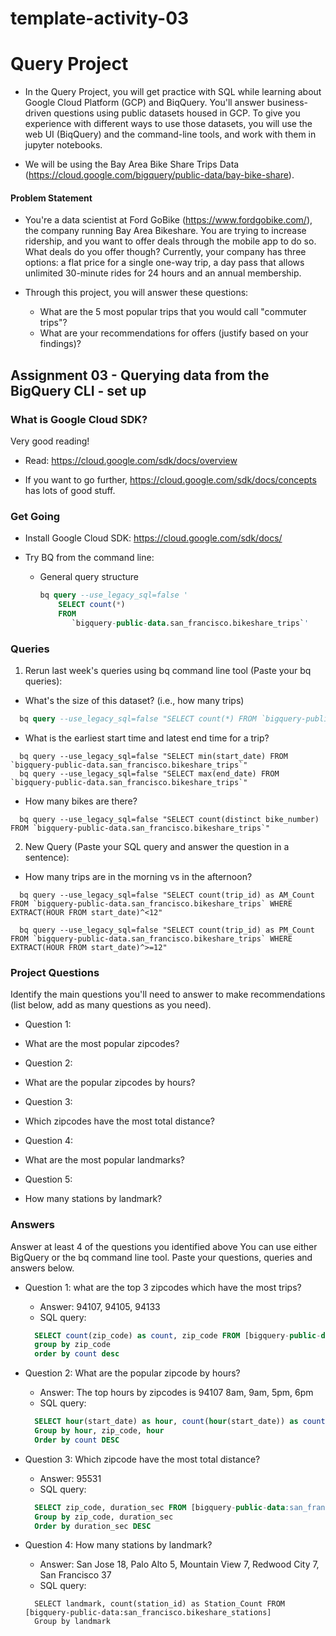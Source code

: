 # template-activity-03


# Query Project

- In the Query Project, you will get practice with SQL while learning about
  Google Cloud Platform (GCP) and BiqQuery. You'll answer business-driven
  questions using public datasets housed in GCP. To give you experience with
  different ways to use those datasets, you will use the web UI (BiqQuery) and
  the command-line tools, and work with them in jupyter notebooks.

- We will be using the Bay Area Bike Share Trips Data
  (https://cloud.google.com/bigquery/public-data/bay-bike-share). 

#### Problem Statement
- You're a data scientist at Ford GoBike (https://www.fordgobike.com/), the
  company running Bay Area Bikeshare. You are trying to increase ridership, and
  you want to offer deals through the mobile app to do so. What deals do you
  offer though? Currently, your company has three options: a flat price for a
  single one-way trip, a day pass that allows unlimited 30-minute rides for 24
  hours and an annual membership. 

- Through this project, you will answer these questions: 
  * What are the 5 most popular trips that you would call "commuter trips"?
  * What are your recommendations for offers (justify based on your findings)?


## Assignment 03 - Querying data from the BigQuery CLI - set up 

### What is Google Cloud SDK?
  
  Very good reading!
  
- Read: https://cloud.google.com/sdk/docs/overview

- If you want to go further, https://cloud.google.com/sdk/docs/concepts has
  lots of good stuff.

### Get Going

- Install Google Cloud SDK: https://cloud.google.com/sdk/docs/

- Try BQ from the command line:

  * General query structure

    ```sql
    bq query --use_legacy_sql=false '
        SELECT count(*)
        FROM
           `bigquery-public-data.san_francisco.bikeshare_trips`'
    ```

### Queries

1. Rerun last week's queries using bq command line tool (Paste your bq
   queries):

- What's the size of this dataset? (i.e., how many trips)
```sql
  bq query --use_legacy_sql=false "SELECT count(*) FROM `bigquery-public-data.san_francisco.bikeshare_trips`"
```

- What is the earliest start time and latest end time for a trip?
```
  bq query --use_legacy_sql=false "SELECT min(start_date) FROM `bigquery-public-data.san_francisco.bikeshare_trips`"
  bq query --use_legacy_sql=false "SELECT max(end_date) FROM `bigquery-public-data.san_francisco.bikeshare_trips`"
```

- How many bikes are there?
```
  bq query --use_legacy_sql=false "SELECT count(distinct bike_number) FROM `bigquery-public-data.san_francisco.bikeshare_trips`"
```

2. New Query (Paste your SQL query and answer the question in a sentence):

- How many trips are in the morning vs in the afternoon?
```
  bq query --use_legacy_sql=false "SELECT count(trip_id) as AM_Count FROM `bigquery-public-data.san_francisco.bikeshare_trips` WHERE EXTRACT(HOUR FROM start_date)^<12"
```
```
  bq query --use_legacy_sql=false "SELECT count(trip_id) as PM_Count FROM `bigquery-public-data.san_francisco.bikeshare_trips` WHERE EXTRACT(HOUR FROM start_date)^>=12"
```


### Project Questions
Identify the main questions you'll need to answer to make recommendations (list
below, add as many questions as you need).

- Question 1: 
 * What are the most popular zipcodes?

- Question 2: 
 * What are the popular zipcodes by hours?

- Question 3: 
 * Which zipcodes have the most total distance?

- Question 4: 
 * What are the most popular landmarks?

- Question 5: 
 * How many stations by landmark?


### Answers

Answer at least 4 of the questions you identified above You can use either
BigQuery or the bq command line tool.  Paste your questions, queries and
answers below.

- Question 1: what are the top 3 zipcodes which have the most trips?
  * Answer: 94107, 94105, 94133
  * SQL query:
  ```sql
    SELECT count(zip_code) as count, zip_code FROM [bigquery-public-data:san_francisco.bikeshare_trips]
    group by zip_code
    order by count desc
  ```

- Question 2: What are the popular zipcode by hours?
  * Answer: The top hours by zipcodes is 94107 8am, 9am, 5pm, 6pm
  * SQL query:
  ```sql
    SELECT hour(start_date) as hour, count(hour(start_date)) as count, zip_code FROM [bigquery-public-   data:san_francisco.bikeshare_trips]
    Group by hour, zip_code, hour
    Order by count DESC
  ```

- Question 3: Which zipcode have the most total distance?
  * Answer: 95531
  * SQL query:
  ```sql
    SELECT zip_code, duration_sec FROM [bigquery-public-data:san_francisco.bikeshare_trips]
    Group by zip_code, duration_sec
    Order by duration_sec DESC
  ```

- Question 4: How many stations by landmark?
  * Answer: San Jose 18, Palo Alto 5, Mountain View 7, Redwood City	7, San Francisco 37
  * SQL query:
  ```
    SELECT landmark, count(station_id) as Station_Count FROM [bigquery-public-data:san_francisco.bikeshare_stations]
    Group by landmark
  ```

